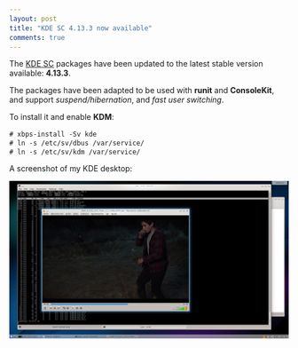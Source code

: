 ```yaml
---
layout: post
title: "KDE SC 4.13.3 now available"
comments: true
---
```


The [KDE SC](http://www.kde.org) packages have been updated to the latest stable
version available: **4.13.3**.

The packages have been adapted to be used with **runit** and **ConsoleKit**,
and support *suspend/hibernation*, and *fast user switching*.

To install it and enable **KDM**:

	# xbps-install -Sv kde
	# ln -s /etc/sv/dbus /var/service/
	# ln -s /etc/sv/kdm /var/service/

A screenshot of my KDE desktop:

[![KDE SC 4.13.3 xtraeme desktop](/assets/screenshots/KDE-SC-4.13.3.png "KDE SC 4.13.3 xtraeme desktop")](/assets/screenshots/KDE-SC-4.13.3.png)

